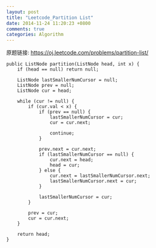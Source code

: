 ```yaml
---
layout: post
title: "Leetcode_Partition List"
date: 2014-11-24 11:20:23 +0800
comments: true
categories: Algorithm
---
```


原题链接: https://oj.leetcode.com/problems/partition-list/

    public ListNode partition(ListNode head, int x) {
		if (head == null) return null;

		ListNode lastSmallerNumCursor = null;
		ListNode prev = null;
		ListNode cur = head;

		while (cur != null) {
			if (cur.val < x) {
				if (prev == null) {
					lastSmallerNumCursor = cur;
					cur = cur.next;
					
					continue;
				}
				
				prev.next = cur.next;
				if (lastSmallerNumCursor == null) {
					cur.next = head;
					head = cur;
				} else {
					cur.next = lastSmallerNumCursor.next;
					lastSmallerNumCursor.next = cur;
				}
				
				lastSmallerNumCursor = cur;
			}
			
			prev = cur;
			cur = cur.next;
		}
		
		return head;
    }
